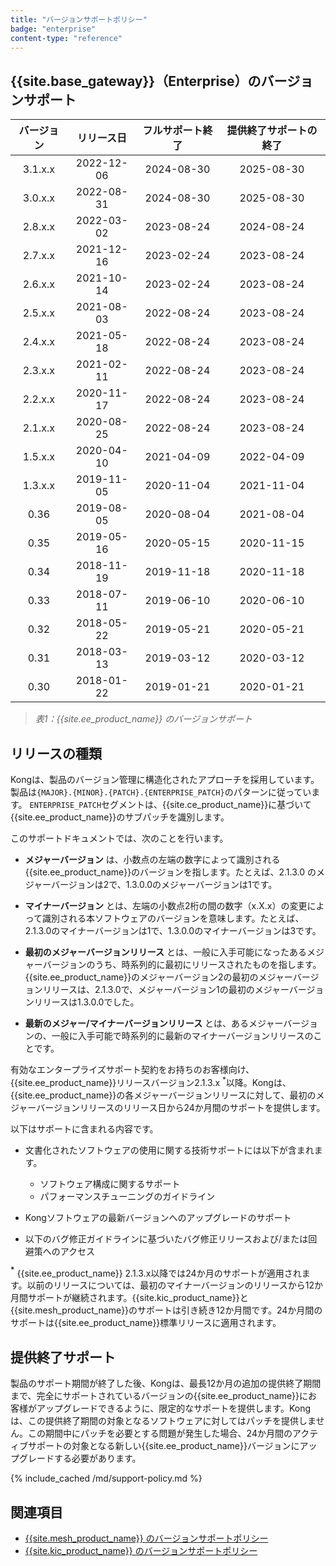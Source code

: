 ```yaml
---
title: "バージョンサポートポリシー"
badge: "enterprise"
content-type: "reference"
---
```

{{site.base_gateway}}（Enterprise）のバージョンサポート
---------------------------

|    バージョン    |     リリース日      |    フルサポート終了    |  提供終了サポートの終了   |
|:-----------:|:--------------:|:--------------:|:--------------:|
| 3\.1\.x.x | 2022\-12\-06 | 2024\-08\-30 | 2025\-08\-30 |
| 3\.0\.x.x | 2022\-08\-31 | 2024\-08\-30 | 2025\-08\-30 |
| 2\.8\.x.x | 2022\-03\-02 | 2023\-08\-24 | 2024\-08\-24 |
| 2\.7\.x.x | 2021\-12\-16 | 2023\-02\-24 | 2023\-08\-24 |
| 2\.6\.x.x | 2021\-10\-14 | 2023\-02\-24 | 2023\-08\-24 |
| 2\.5\.x.x | 2021\-08\-03 | 2022\-08\-24 | 2023\-08\-24 |
| 2\.4\.x.x | 2021\-05\-18 | 2022\-08\-24 | 2023\-08\-24 |
| 2\.3\.x.x | 2021\-02\-11 | 2022\-08\-24 | 2023\-08\-24 |
| 2\.2\.x.x | 2020\-11\-17 | 2022\-08\-24 | 2023\-08\-24 |
| 2\.1\.x.x | 2020\-08\-25 | 2022\-08\-24 | 2023\-08\-24 |
| 1\.5\.x.x | 2020\-04\-10 | 2021\-04\-09 | 2022\-04\-09 |
| 1\.3\.x.x | 2019\-11\-05 | 2020\-11\-04 | 2021\-11\-04 |
|   0\.36    | 2019\-08\-05 | 2020\-08\-04 | 2021\-08\-04 |
|   0\.35    | 2019\-05\-16 | 2020\-05\-15 | 2020\-11\-15 |
|   0\.34    | 2018\-11\-19 | 2019\-11\-18 | 2020\-11\-18 |
|   0\.33    | 2018\-07\-11 | 2019\-06\-10 | 2020\-06\-10 |
|   0\.32    | 2018\-05\-22 | 2019\-05\-21 | 2020\-05\-21 |
|   0\.31    | 2018\-03\-13 | 2019\-03\-12 | 2020\-03\-12 |
|   0\.30    | 2018\-01\-22 | 2019\-01\-21 | 2020\-01\-21 |
> 
> *表1：{{site.ee_product_name}} のバージョンサポート* 

リリースの種類
-------

Kongは、製品のバージョン管理に構造化されたアプローチを採用しています。
製品は`{MAJOR}.{MINOR}.{PATCH}.{ENTERPRISE_PATCH}`のパターンに従っています。
`ENTERPRISE_PATCH`セグメントは、{{site.ce_product_name}}に基づいて{{site.ee_product_name}}のサブパッチを識別します。

このサポートドキュメントでは、次のことを行います。

* **メジャーバージョン** は、小数点の左端の数字によって識別される{{site.ee_product_name}}のバージョンを指します。たとえば、2\.1\.3\.0 のメジャーバージョンは2で、1\.3\.0\.0のメジャーバージョンは1です。

* **マイナーバージョン** とは、左端の小数点2桁の間の数字（x.X.x）の変更によって識別される本ソフトウェアのバージョンを意味します。たとえば、2\.1\.3\.0のマイナーバージョンは1で、1\.3\.0\.0のマイナーバージョンは3です。

* **最初のメジャーバージョンリリース** とは、一般に入手可能になったあるメジャーバージョンのうち、時系列的に最初にリリースされたものを指します。{{site.ee_product_name}}のメジャーバージョン2の最初のメジャーバージョンリリースは、2\.1\.3\.0で、メジャーバージョン1の最初のメジャーバージョンリリースは1\.3\.0\.0でした。

* **最新のメジャー/マイナーバージョンリリース** とは、あるメジャーバージョンの、一般に入手可能で時系列的に最新のマイナーバージョンリリースのことです。

有効なエンタープライズサポート契約をお持ちのお客様向け、 {{site.ee_product_name}}リリースバージョン2\.1\.3\.x <sup>\*</sup>以降。Kongは、{{site.ee_product_name}}の各メジャーバージョンリリースに対して、最初のメジャーバージョンリリースのリリース日から24か月間のサポートを提供します。

以下はサポートに含まれる内容です。

* 文書化されたソフトウェアの使用に関する技術サポートには以下が含まれます。 
  * ソフトウェア構成に関するサポート
  * パフォーマンスチューニングのガイドライン

* Kongソフトウェアの最新バージョンへのアップグレードのサポート
* 以下のバグ修正ガイドラインに基づいたバグ修正リリースおよび/または回避策へのアクセス

**<sup>\*</sup>** {{site.ee_product_name}} 2\.1\.3\.x以降では24か月のサポートが適用されます。以前のリリースについては、最初のマイナーバージョンのリリースから12か月間サポートが継続されます。{{site.kic_product_name}}と{{site.mesh_product_name}}のサポートは引き続き12か月間です。24か月間のサポートは{{site.ee_product_name}}標準リリースに適用されます。

提供終了サポート
--------

製品のサポート期間が終了した後、Kongは、最長12か月の追加の提供終了期間まで、完全にサポートされているバージョンの{{site.ee_product_name}}にお客様がアップグレードできるように、限定的なサポートを提供します。Kongは、この提供終了期間の対象となるソフトウェアに対してはパッチを提供しません。この期間中にパッチを必要とする問題が発生した場合、24か月間のアクティブサポートの対象となる新しい{{site.ee_product_name}}バージョンにアップグレードする必要があります。

{% include_cached /md/support-policy.md %}

関連項目
----

* [{{site.mesh_product_name}} のバージョンサポートポリシー](/mesh/latest/support-policy/)
* [{{site.kic_product_name}} のバージョンサポートポリシー](/kubernetes-ingress-controller/latest/support-policy/)

